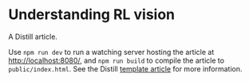 # Understanding RL vision

A Distill article.

Use `npm run dev` to run a watching server hosting the article at <http://localhost:8080/>, and `npm run build` to compile the article to `public/index.html`. See the Distill [template article](https://github.com/distillpub/post--example) for more information.
